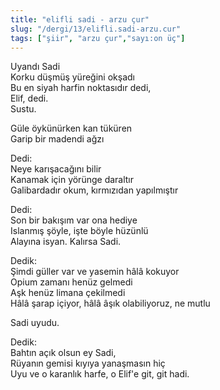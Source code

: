 ```yaml
---
title: "elifli sadi - arzu çur"
slug: "/dergi/13/elifli.sadi-arzu.cur"
tags: ["şiir", "arzu çur","sayı:on üç"]
---
```

Uyandı Sadi  
Korku düşmüş yüreğini okşadı\
Bu en siyah harfin noktasıdır dedi,\
Elif, dedi.\
Sustu.

Güle öykünürken kan tüküren\
Garip bir madendi ağzı

Dedi:\
Neye karışacağını bilir\
Kanamak için yörünge daraltır\
Galibardadır okum, kırmızıdan yapılmıştır

Dedi:\
Son bir bakışım var ona hediye\
Islanmış şöyle, işte böyle hüzünlü\
Alayına isyan. Kalırsa Sadi.

Dedik:\
Şimdi güller var ve yasemin hâlâ kokuyor\
Opium zamanı henüz gelmedi\
Aşk henüz limana çekilmedi\
Hâlâ şarap içiyor, hâlâ âşık olabiliyoruz, ne mutlu

Sadi uyudu.

Dedik:\
Bahtın açık olsun ey Sadi,\
Rüyanın gemisi kıyıya yanaşmasın hiç\
Uyu ve o karanlık harfe, o Elif'e git, git hadi.
